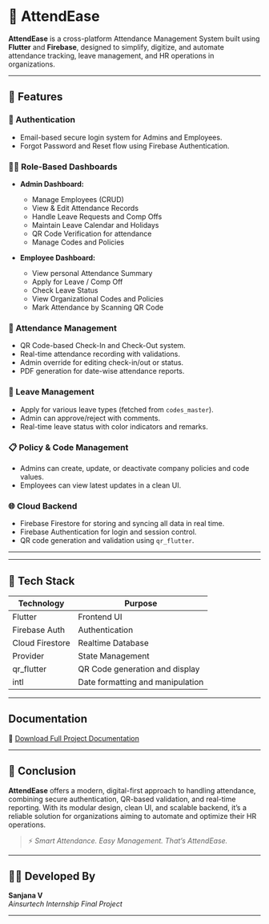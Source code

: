 # 📲 AttendEase

**AttendEase** is a cross-platform Attendance Management System built using **Flutter** and **Firebase**, designed to simplify, digitize, and automate attendance tracking, leave management, and HR operations in organizations.

---

## 🚀 Features

### 🔐 Authentication
- Email-based secure login system for Admins and Employees.
- Forgot Password and Reset flow using Firebase Authentication.

### 🧑‍💼 Role-Based Dashboards
- **Admin Dashboard:**
  - Manage Employees (CRUD)
  - View & Edit Attendance Records
  - Handle Leave Requests and Comp Offs
  - Maintain Leave Calendar and Holidays
  - QR Code Verification for attendance
  - Manage Codes and Policies

- **Employee Dashboard:**
  - View personal Attendance Summary
  - Apply for Leave / Comp Off
  - Check Leave Status
  - View Organizational Codes and Policies
  - Mark Attendance by Scanning QR Code

### 📆 Attendance Management
- QR Code-based Check-In and Check-Out system.
- Real-time attendance recording with validations.
- Admin override for editing check-in/out or status.
- PDF generation for date-wise attendance reports.

### 📌 Leave Management
- Apply for various leave types (fetched from `codes_master`).
- Admin can approve/reject with comments.
- Real-time leave status with color indicators and remarks.

### 📋 Policy & Code Management
- Admins can create, update, or deactivate company policies and code values.
- Employees can view latest updates in a clean UI.

### 🌐 Cloud Backend
- Firebase Firestore for storing and syncing all data in real time.
- Firebase Authentication for login and session control.
- QR code generation and validation using `qr_flutter`.

---


---

## 🔧 Tech Stack

| Technology     | Purpose                             |
|----------------|-------------------------------------|
| Flutter        | Frontend UI                         |
| Firebase Auth  | Authentication                     |
| Cloud Firestore| Realtime Database                   |
| Provider       | State Management                    |
| qr_flutter     | QR Code generation and display      |
| intl           | Date formatting and manipulation    |

---
## Documentation
📄 [Download Full Project Documentation](lib/documentation_materials/Documentation.pdf)



---

## 📄 Conclusion

**AttendEase** offers a modern, digital-first approach to handling attendance, combining secure authentication, QR-based validation, and real-time reporting. With its modular design, clean UI, and scalable backend, it’s a reliable solution for organizations aiming to automate and optimize their HR operations.

> ⚡ *Smart Attendance. Easy Management. That’s AttendEase.*

---

## 👨‍💻 Developed By
**Sanjana V**  
_Ainsurtech Internship Final Project_

---
